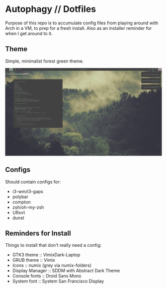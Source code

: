 # Autophagy // Dotfiles

Purpose of this repo is to accumulate config files from playing around with
Arch in a VM, to prep for a fresh install. Also as an installer reminder for
when I get around to it.

## Theme

Simple, minimalist forest green theme.

![mock up of final UI](mock_up.png)

## Configs

Should contain configs for:

 - i3-wm/i3-gaps
 - polybar
 - compton
 - zsh/oh-my-zsh
 - URxvt
 - dunst

## Reminders for Install

Things to install that don't really need a config:

 - GTK3 theme :: VimixDark-Laptop
 - GRUB theme :: Vimix
 - Icons :: numix (grey via numix-folders)
 - Display Manager :: SDDM with Abstract Dark Theme
 - Console fonts :: Droid Sans Mono
 - System font :: System San Francisco Display
